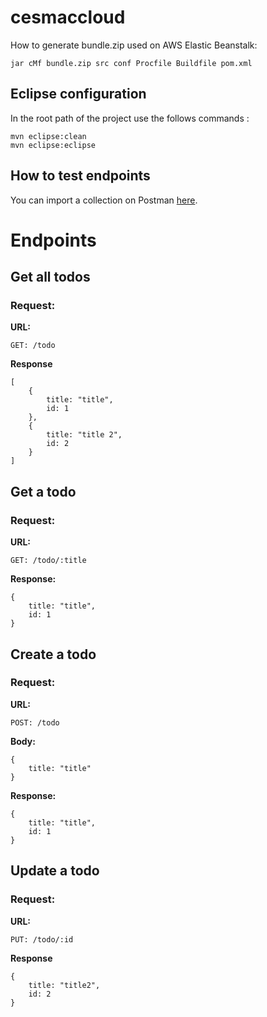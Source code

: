 # cesmaccloud

How to generate bundle.zip used on AWS Elastic Beanstalk:

```
jar cMf bundle.zip src conf Procfile Buildfile pom.xml

```


## Eclipse configuration

In the root path of the project use the follows commands :

```
mvn eclipse:clean
mvn eclipse:eclipse
```

## How to test endpoints

You can import a collection on Postman [here](https://www.getpostman.com/collections/d4ee5b4f401a78ef557c).


# Endpoints

## Get all todos

### Request:

**URL:**

```
GET: /todo
```

**Response**

```
[
	{
		title: "title",
		id: 1
	},
	{
		title: "title 2",
		id: 2
	}
]
```

## Get a todo

### Request:

**URL:**

```
GET: /todo/:title
```

**Response:**

```
{
	title: "title",
	id: 1
}
```


## Create a todo

### Request:

**URL:**

```
POST: /todo
```

**Body:**

```
{
	title: "title"
}
```

**Response:**

```
{
	title: "title",
	id: 1
}
```

## Update a todo

### Request:

**URL:**

```
PUT: /todo/:id
```

**Response**

```
{
	title: "title2",
	id: 2
}
```
